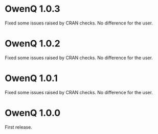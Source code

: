 # OwenQ 1.0.3

Fixed some issues raised by CRAN checks. No difference for the user.

# OwenQ 1.0.2

Fixed some issues raised by CRAN checks. No difference for the user.

# OwenQ 1.0.1

Fixed some issues raised by CRAN checks. No difference for the user.

# OwenQ 1.0.0

First release.

